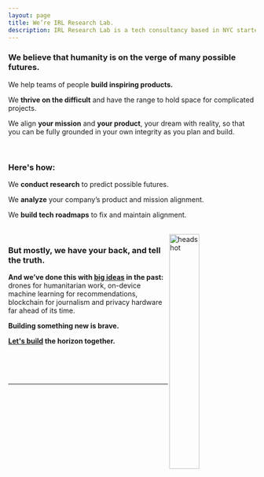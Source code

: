 ```yaml
---
layout: page
title: We’re IRL Research Lab.
description: IRL Research Lab is a tech consultancy based in NYC started by Allison Burtch
---
```


### We believe that humanity is on the verge of many possible futures. 

We help teams of people **build inspiring products.** 

We **thrive on the difficult** and have the range to hold space for complicated projects. 

We align **your mission** and **your product**, your dream with reality, so that you can be fully grounded in your own integrity as you plan and build. 

<br>

### Here's how:

We **conduct research** to predict possible futures.

We **analyze** your company’s product and mission alignment.

We **build tech roadmaps** to fix and maintain alignment.

<br>
<img src="/assets/headshot2.jpg" alt="headshot" align="right" style="width:35%">

### But mostly, we have your back, and tell the truth.

**And we’ve done this with [big ideas](/reviews) in the past:** drones for humanitarian work, on-device machine learning for recommendations, blockchain for journalism and privacy hardware far ahead of its time. 

**Building something new is brave.**

**[Let's build](/services) the horizon together.**

<br>
<br>
<br>


***